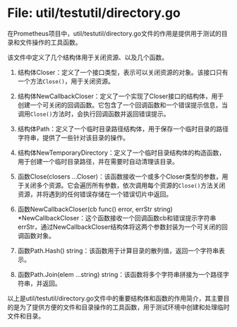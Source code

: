 # File: util/testutil/directory.go

在Prometheus项目中，util/testutil/directory.go文件的作用是提供用于测试的目录和文件操作的工具函数。

该文件中定义了几个结构体用于关闭资源、以及几个函数。

1. 结构体Closer：定义了一个接口类型，表示可以关闭资源的对象。该接口只有一个方法`Close()`，用于关闭资源。

2. 结构体NewCallbackCloser：定义了一个实现了Closer接口的结构体，用于创建一个可关闭的回调函数。它包含了一个回调函数和一个错误提示信息，当调用`Close()`方法时，会执行回调函数并返回错误提示。

3. 结构体Path：定义了一个临时目录路径结构体，用于保存一个临时目录的路径字符串，提供了一些针对该目录的操作。

4. 结构体NewTemporaryDirectory：定义了一个临时目录结构体的构造函数，用于创建一个临时目录路径，并在需要时自动清理该目录。

5. 函数Close(closers ...Closer)：该函数接收一个或多个Closer类型的参数，用于关闭多个资源。它会遍历所有参数，依次调用每个资源的`Close()`方法关闭资源，并将遇到的任何错误存储在一个错误切片中返回。

6. 函数NewCallbackCloser(cb func() error, errStr string) *NewCallbackCloser：这个函数接收一个回调函数cb和错误提示字符串errStr，通过NewCallbackCloser结构体将这两个参数封装为一个可关闭的回调函数对象。

7. 函数Path.Hash() string：该函数用于计算目录的散列值，返回一个字符串表示。

8. 函数Path.Join(elem ...string) string：该函数将多个字符串拼接为一个路径字符串，并返回。

以上是util/testutil/directory.go文件中的重要结构体和函数的作用简介，其主要目的是为了提供方便的文件和目录操作的工具函数，用于测试环境中创建和处理临时文件和目录。

